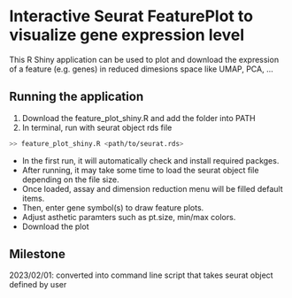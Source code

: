 # Interactive Seurat FeaturePlot to visualize gene expression level
This R Shiny application can be used to plot and download the expression of a feature (e.g. genes) in reduced dimesions space like UMAP, PCA, ...

## Running the application
1. Download the feature_plot_shiny.R and add the folder into PATH
2. In terminal, run with seurat object rds file
```bash
>> feature_plot_shiny.R <path/to/seurat.rds>
```

- In the first run, it will automatically check and install required packges.
- After running, it may take some time to load the seurat object file depending on the file size.
- Once loaded, assay and dimension reduction menu will be filled default items.
- Then, enter gene symbol(s) to draw feature plots.
- Adjust asthetic paramters such as pt.size, min/max colors.
- Download the plot




## Milestone
2023/02/01: converted into command line script that takes seurat object defined by user
